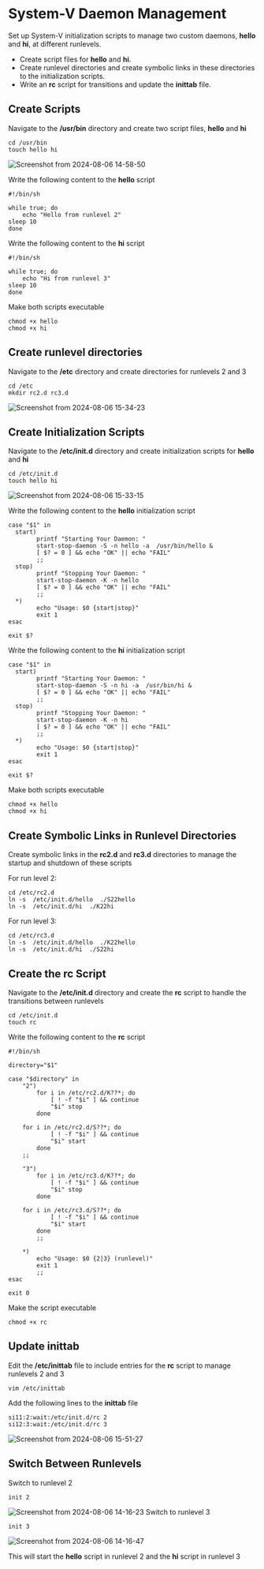 # System-V Daemon Management
Set up System-V initialization scripts to manage two custom daemons, **hello** and **hi**, at different runlevels.

- Create script files for **hello** and **hi**.
- Create runlevel directories and create symbolic links in these directories to the initialization scripts.
- Write an **rc** script for transitions and update the **inittab** file.

## Create Scripts
Navigate to the **/usr/bin** directory and create two script files, **hello** and **hi**
```
cd /usr/bin
touch hello hi
```
![Screenshot from 2024-08-06 14-58-50](https://github.com/user-attachments/assets/6571c29c-6b09-4863-8fb6-ce8c65189fb5)

Write the following content to the **hello** script
```
#!/bin/sh 

while true; do  
    echo "Hello from runlevel 2" 
sleep 10 
done
```
Write the following content to the **hi** script
```
#!/bin/sh

while true; do 
    echo "Hi from runlevel 3" 
sleep 10
done
```
Make both scripts executable
```
chmod +x hello
chmod +x hi
```
## Create runlevel directories
Navigate to the **/etc** directory and create directories for runlevels 2 and 3
```
cd /etc
mkdir rc2.d rc3.d
```
![Screenshot from 2024-08-06 15-34-23](https://github.com/user-attachments/assets/cddaf4b6-0a8f-4b15-b412-4e6e99205b25)

## Create Initialization Scripts
Navigate to the **/etc/init.d** directory and create initialization scripts for **hello** and **hi**
```
cd /etc/init.d
touch hello hi
```
![Screenshot from 2024-08-06 15-33-15](https://github.com/user-attachments/assets/3aa317ab-9779-41ed-abae-9e4aca1ccdb1)

Write the following content to the **hello** initialization script
```
case "$1" in
  start)               
        printf "Starting Your Daemon: "
        start-stop-daemon -S -n hello -a  /usr/bin/hello &        
        [ $? = 0 ] && echo "OK" || echo "FAIL"         
        ;;                                    
  stop)   
        printf "Stopping Your Daemon: "
        start-stop-daemon -K -n hello       
        [ $? = 0 ] && echo "OK" || echo "FAIL"
        ;;                                                           
  *)                   
        echo "Usage: $0 {start|stop}" 
        exit 1                               
esac             
                 
exit $? 
```
Write the following content to the **hi** initialization script
```
case "$1" in
  start)               
        printf "Starting Your Daemon: "
        start-stop-daemon -S -n hi -a  /usr/bin/hi &        
        [ $? = 0 ] && echo "OK" || echo "FAIL"         
        ;;                                    
  stop)   
        printf "Stopping Your Daemon: "
        start-stop-daemon -K -n hi       
        [ $? = 0 ] && echo "OK" || echo "FAIL"
        ;;                                                           
  *)                   
        echo "Usage: $0 {start|stop}" 
        exit 1                               
esac             
                 
exit $? 
```
Make both scripts executable
```
chmod +x hello
chmod +x hi
```
## Create Symbolic Links in Runlevel Directories
Create symbolic links in the **rc2.d** and **rc3.d** directories to manage the startup and shutdown of these scripts

For run level 2:
```
cd /etc/rc2.d
ln -s  /etc/init.d/hello  ./S22hello
ln -s  /etc/init.d/hi  ./K22hi
```
For run level 3:
```
cd /etc/rc3.d
ln -s  /etc/init.d/hello  ./K22hello
ln -s  /etc/init.d/hi  ./S22hi
```
## Create the rc Script
Navigate to the **/etc/init.d** directory and create the **rc** script to handle the transitions between runlevels
```
cd /etc/init.d
touch rc
```
Write the following content to the **rc** script
```
#!/bin/sh

directory="$1"

case "$directory" in
    "2")
        for i in /etc/rc2.d/K??*; do
            [ ! -f "$i" ] && continue
            "$i" stop
        done
  
	for i in /etc/rc2.d/S??*; do
            [ ! -f "$i" ] && continue
            "$i" start
        done
	;;

    "3")
        for i in /etc/rc3.d/K??*; do
            [ ! -f "$i" ] && continue
            "$i" stop
        done

	for i in /etc/rc3.d/S??*; do
            [ ! -f "$i" ] && continue
            "$i" start
        done
        ;;

    *)
        echo "Usage: $0 {2|3} (runlevel)"
        exit 1
        ;;
esac

exit 0
```
Make the script executable
```
chmod +x rc
```
## Update  inittab
Edit the **/etc/inittab** file to include entries for the **rc** script to manage runlevels 2 and 3
```
vim /etc/inittab
```

Add the following lines to the **inittab** file
```
si11:2:wait:/etc/init.d/rc 2
si12:3:wait:/etc/init.d/rc 3
```
![Screenshot from 2024-08-06 15-51-27](https://github.com/user-attachments/assets/5aa8c507-aa52-4ae1-91b5-368b15a4c397)
## Switch Between Runlevels
Switch to runlevel 2
```
init 2
```
![Screenshot from 2024-08-06 14-16-23](https://github.com/user-attachments/assets/819795a8-1c50-4a40-a38a-49276f411a06)
Switch to runlevel 3
```
init 3
```
![Screenshot from 2024-08-06 14-16-47](https://github.com/user-attachments/assets/52b1d32c-75db-47ba-bf20-6969ae1365b1)

This will start the **hello** script in runlevel 2 and the **hi** script in runlevel 3

